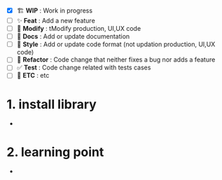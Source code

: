 - [x] 🏗️ **WIP** : Work in progress
- [ ] ✨ **Feat** : Add a new feature
- [ ] 🐛 **Modify** : tModify production, UI,UX code
- [ ] 📝 **Docs** : Add or update documentation
- [ ] 💄 **Style** : Add or update code format (not updation production, UI,UX code)
- [ ] 🤖 **Refactor** : Code change that neither fixes a bug nor adds a feature
- [ ] ✅ **Test** : Code change related with tests cases
- [ ] 🚚 **ETC** : etc

# 1. install library

-

# 2. learning point

-
